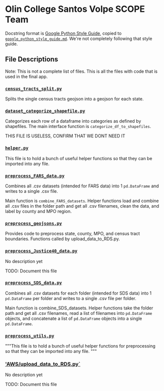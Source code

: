 # Olin College Santos Volpe SCOPE Team

Docstring format is [Google Python Style Guide](https://github.com/google/styleguide/blob/gh-pages/pyguide.md#38-comments-and-docstrings), copied to [`google_python_style_guide.md`](google_python_style_guide.md#38-comments-and-docstrings). We're not completely following that style guide.

## File Descriptions

Note: This is not a complete list of files. This is all the files with code that is used in the final app.

### [`census_tracts_split.py`](census_tracts_split.py)
Splits the single census tracts geojson into a geojson for each state.

### [`dataset_categorize_shapefile.py`](dataset_categorize_shapefile.py)
Categorizes each row of a dataframe into categories as defined by shapefiles. The main interface function is `categorize_df_to_shapefiles`.

THIS FILE IS USELESS, CONFIRM THAT WE DONT NEED IT

### [`helper.py`](helper.py)
This file is to hold a bunch of useful helper functions so that they can be imported into any file.

### [`preprocess_FARS_data.py`](preprocess_FARS_data.py)
Combines all .csv datasets (intended for FARS data) into 1 `pd.DataFrame` and writes to a single .csv file.

Main function is `combine_FARS_datasets`. Helper functions load and combine all .csv files in the folder path and get all .csv filenames, clean the data, and label by county and MPO region.

### [`preprocess_geojsons.py`](preprocess_geojsons.py)
Provides code to preprocess state, county, MPO, and census tract boundaries. Functions called by upload_data_to_RDS.py.

### [`preprocess_Justice40_data.py`](preprocess_Justice40_data.py)
No description yet

TODO: Document this file

### [`preprocess_SDS_data.py`](preprocess_SDS_data.py)
Combines all .csv datasets for each folder (intended for SDS data) into 1 `pd.DataFrame` per folder and writes to a single .csv file per folder.

Main function is combine_SDS_datasets. Helper functions take the folder path and get all .csv filenames, read a list of filenames into `pd.DataFrame` objects, and concatenate a list of `pd.DataFrame` objects into a single `pd.DataFrame`.

### [`preprocess_utils.py`](preprocess_utils.py)
"""This file is to hold a bunch of useful helper functions for preprocessing so that they can be imported into any file.
"""

### ['AWS/upload_data_to_RDS.py`](AWS/upload_data_to_RDS.py)
No description yet

TODO: Document this file